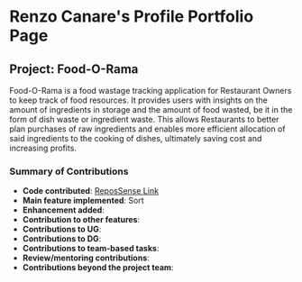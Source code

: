 # Renzo Canare's Profile Portfolio Page

## Project: Food-O-Rama
Food-O-Rama is a food wastage tracking application for
Restaurant Owners to keep track of food resources.
It provides users with insights on the amount of
ingredients in storage and the amount of food wasted,
be it in the form of dish waste or ingredient waste.
This allows Restaurants to better plan purchases of raw ingredients
and enables more efficient allocation of said ingredients to the cooking of dishes,
ultimately saving cost and increasing profits.

### Summary of Contributions
* **Code contributed**: [ReposSense Link](https://nus-cs2113-ay2122s1.github.io/tp-dashboard/?search=renzocanare&sort=groupTitle&sortWithin=title&timeframe=commit&mergegroup=&groupSelect=groupByRepos&breakdown=true&checkedFileTypes=docs~functional-code~test-code~other&since=2021-09-25&tabOpen=true&tabType=authorship&tabAuthor=renzocanare&tabRepo=AY2122S1-CS2113T-W11-4%2Ftp%5Bmaster%5D&authorshipIsMergeGroup=false&authorshipFileTypes=docs~functional-code~test-code~other&authorshipIsBinaryFileTypeChecked=false&zFR=false)
* **Main feature implemented**: Sort
* **Enhancement added**:
* **Contribution to other features**:
* **Contributions to UG**:
* **Contributions to DG**:
* **Contributions to team-based tasks**:
* **Review/mentoring contributions**:
* **Contributions beyond the project team**: